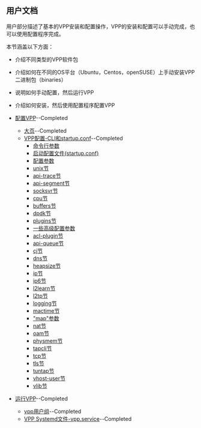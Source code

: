 ## 用户文档

用户部分描述了基本的VPP安装和配置操作，VPP的安装和配置可以手动完成，也可以使用配置程序完成。

本节涵盖以下方面：

* 介绍不同类型的VPP软件包
* 介绍如何在不同的OS平台（Ubuntu，Centos，openSUSE）上手动安装VPP二进制包（binaries）
* 说明如何手动配置，然后运行VPP
* 介绍如何安装，然后使用配置程序配置VPP

* [配置VPP](https://github.com/penybai/vpp-docs/blob/master/Getting-Started/For-Users/Configuring-VPP/Configuring-VPP.md)--Completed
  - [大页](https://github.com/penybai/vpp-docs/blob/master/Getting-Started/For-Users/Configuring-VPP/Huge-Pages.md)--Completed
  - [VPP配置-CLI和startup.conf](https://github.com/penybai/vpp-docs/blob/master/Getting-Started/For-Users/Configuring-VPP/VPP-Configuration-CLI-and-startup.conf.md)--Completed
    - [命令行参数]()
    - [启动配置文件(startup.conf)]()
    - [配置参数]()
    - [unix节]()
    - [api-trace节]()
    - [api-segment节]()
    - [socksvr节]()
    - [cpu节]()
    - [buffers节]()
    - [dpdk节]()
    - [plugins节]()
    - [一些高级配置参数]()
    - [acl-plugin节]()
    - [api-queue节]()
    - [cj节]()
    - [dns节]()
    - [heapsize节]()
    - [ip节]()
    - [ip6节]()
    - [l2learn节]()
    - [l2tp节]()
    - [logging节]()
    - [mactime节]()
    - ["map"参数]()
    - [nat节]()
    - [oam节]()
    - [physmem节]()
    - [tapcli节]()
    - [tcp节]()
    - [tls节]()
    - [tuntap节]()
    - [vhost-user节]()
    - [vlib节]()
* [运行VPP](https://github.com/penybai/vpp-docs/blob/master/Getting-Started/For-Users/Running-VPP/Running-VPP.md)--Completed
  - [vpp用户组](https://github.com/penybai/vpp-docs/blob/master/Getting-Started/For-Users/Running-VPP/Running-VPP.md#vpp用户组)--Completed
  - [VPP Systemd文件-vpp.service](https://github.com/penybai/vpp-docs/blob/master/Getting-Started/For-Users/Running-VPP/Running-VPP.md#VPP-Systemd文件-vpp.service)--Completed
  